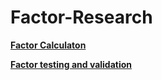# Factor-Research

**[Factor Calculaton](https://github.com/AddyZhang/Factor-Research/blob/master/%E5%9B%A0%E5%AD%90%E5%80%BC%E8%AE%A1%E7%AE%97.ipynb)**

**[Factor testing and validation](https://github.com/AddyZhang/Factor-Research/blob/master/%E5%9B%A0%E5%AD%90%E9%A2%84%E5%A4%84%E7%90%86%26%E5%8D%95%E5%9B%A0%E5%AD%90%E6%B5%8B%E8%AF%95%E6%A1%86%E6%9E%B6.ipynb)**
